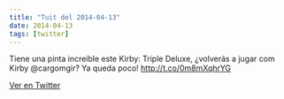 ```yaml
---
title: "Tuit del 2014-04-13"
date: 2014-04-13
tags: [twitter]
---
```


Tiene una pinta increíble este Kirby: Triple Deluxe, ¿volverás a jugar com Kirby @cargomgir? Ya queda poco! http://t.co/0m8mXqhrYG



[Ver en Twitter](https://twitter.com/i/web/status/455304842924544000)
